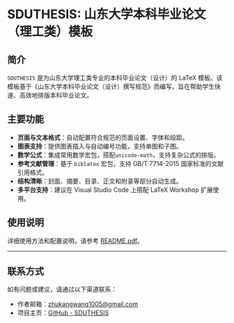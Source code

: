 # SDUTHESIS: 山东大学本科毕业论文（理工类）模板

## 简介

`SDUTHESIS` 是为山东大学理工类专业的本科毕业论文（设计）的 LaTeX 模板。该模板基于《山东大学本科毕业论文（设计）撰写规范》而编写，旨在帮助学生快速、高效地排版本科毕业论文。

## 主要功能

- **页面与文本格式**：自动配置符合规范的页面设置、字体和段距。
- **图表支持**：提供图表插入与自动编号功能，支持单图和子图。
- **数学公式**：集成常用数学宏包，搭配`unicode-math`，支持复杂公式的排版。
- **参考文献管理**：基于 `biblatex` 宏包，支持 GB/T 7714-2015 国家标准的文献引用格式。
- **结构清晰**：封面、摘要、目录、正文和附录等部分自动生成。
- **多平台支持**：建议在 Visual Studio Code 上搭配 LaTeX Workshop 扩展使用。

## 使用说明

详细使用方法和配置说明，请参考 [README.pdf](README.pdf)。

---

## 联系方式

如有问题或建议，请通过以下渠道联系：

- 作者邮箱：zhukangwang1005@gmail.com
- 项目主页：[GitHub - SDUTHESIS](https://github.com/wangzhukang/sduthesis)
